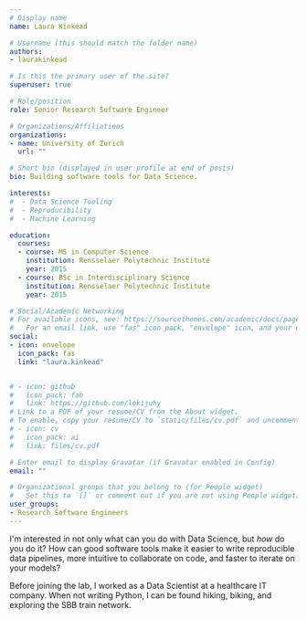 ```yaml
---
# Display name
name: Laura Kinkead

# Username (this should match the folder name)
authors:
- laurakinkead

# Is this the primary user of the site?
superuser: true

# Role/position
role: Senior Research Software Engineer

# Organizations/Affiliations
organizations:
- name: University of Zurich
  url: ""

# Short bio (displayed in user profile at end of posts)
bio: Building software tools for Data Science.

interests:
#  - Data Science Tooling
#  - Reproducibility
#  - Machine Learning

education:
  courses:
  - course: MS in Computer Science
    institution: Rensselaer Polytechnic Institute
    year: 2015
  - course: BSc in Interdisciplinary Science
    institution: Rensselaer Polytechnic Institute
    year: 2015

# Social/Academic Networking
# For available icons, see: https://sourcethemes.com/academic/docs/page-builder/#icons
#   For an email link, use "fas" icon pack, "envelope" icon, and your uzh email up to before the '@'.
social:
- icon: envelope
  icon_pack: fas
  link: "laura.kinkead"


# - icon: github
#   icon_pack: fab
#   link: https://github.com/lokijuhy
# Link to a PDF of your resume/CV from the About widget.
# To enable, copy your resume/CV to `static/files/cv.pdf` and uncomment the lines below.
# - icon: cv
#   icon_pack: ai
#   link: files/cv.pdf

# Enter email to display Gravatar (if Gravatar enabled in Config)
email: ""

# Organizational groups that you belong to (for People widget)
#   Set this to `[]` or comment out if you are not using People widget.
user_groups:
- Research Software Engineers
---
```


I'm interested in not only what can you do with Data Science, but _how_ do you do it?
How can good software tools make it easier to write reproducible data pipelines, more intuitive to collaborate on code, and faster to iterate on your models?

Before joining the lab, I worked as a Data Scientist at a healthcare IT company.
When not writing Python, I can be found hiking, biking, and exploring the SBB train network.
